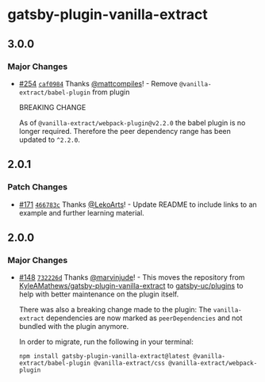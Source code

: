 # gatsby-plugin-vanilla-extract

## 3.0.0

### Major Changes

- [#254](https://github.com/gatsby-uc/plugins/pull/254) [`caf0984`](https://github.com/gatsby-uc/plugins/commit/caf0984985b1c27598ff897bc275bdd5edc959f5) Thanks [@mattcompiles](https://github.com/mattcompiles)! - Remove `@vanilla-extract/babel-plugin` from plugin

  BREAKING CHANGE

  As of `@vanilla-extract/webpack-plugin@v2.2.0` the babel plugin is no longer required. Therefore the peer dependency range has been updated to `^2.2.0`.

## 2.0.1

### Patch Changes

- [#171](https://github.com/gatsby-uc/plugins/pull/171) [`466783c`](https://github.com/gatsby-uc/plugins/commit/466783cd5c0ae112b7ff5aaedbad987cc3896fdf) Thanks [@LekoArts](https://github.com/LekoArts)! - Update README to include links to an example and further learning material.

## 2.0.0

### Major Changes

- [#148](https://github.com/gatsby-uc/plugins/pull/148) [`732226d`](https://github.com/gatsby-uc/plugins/commit/732226d3947f27d7d53065fb6a3c1e1d8376fe53) Thanks [@marvinjude](https://github.com/marvinjude)! - This moves the repository from [KyleAMathews/gatsby-plugin-vanilla-extract](https://github.com/KyleAMathews/gatsby-plugin-vanilla-extract) to [gatsby-uc/plugins](https://github.com/gatsby-uc/plugins) to help with better maintenance on the plugin itself.

  There was also a breaking change made to the plugin: The `vanilla-extract` dependencies are now marked as `peerDependencies` and not bundled with the plugin anymore.

  In order to migrate, run the following in your terminal:

  ```shell
  npm install gatsby-plugin-vanilla-extract@latest @vanilla-extract/babel-plugin @vanilla-extract/css @vanilla-extract/webpack-plugin
  ```

